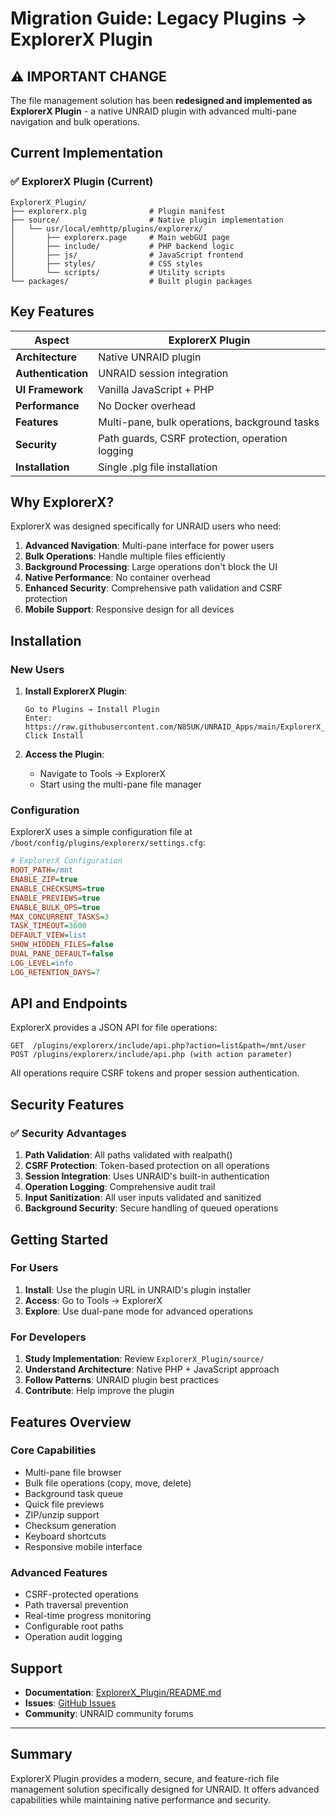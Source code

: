# Migration Guide: Legacy Plugins → ExplorerX Plugin

## ⚠️ **IMPORTANT CHANGE**

The file management solution has been **redesigned and implemented as ExplorerX Plugin** - a native UNRAID plugin with advanced multi-pane navigation and bulk operations.

## Current Implementation

### ✅ **ExplorerX Plugin (Current)**

```
ExplorerX_Plugin/
├── explorerx.plg              # Plugin manifest
├── source/                    # Native plugin implementation
│   └── usr/local/emhttp/plugins/explorerx/
│       ├── explorerx.page     # Main webGUI page
│       ├── include/           # PHP backend logic
│       ├── js/                # JavaScript frontend
│       ├── styles/            # CSS styles
│       └── scripts/           # Utility scripts
└── packages/                  # Built plugin packages
```

## Key Features

| Aspect | ExplorerX Plugin |
|--------|------------------|
| **Architecture** | Native UNRAID plugin |
| **Authentication** | UNRAID session integration |
| **UI Framework** | Vanilla JavaScript + PHP |
| **Performance** | No Docker overhead |
| **Features** | Multi-pane, bulk operations, background tasks |
| **Security** | Path guards, CSRF protection, operation logging |
| **Installation** | Single .plg file installation |

## Why ExplorerX?

ExplorerX was designed specifically for UNRAID users who need:

1. **Advanced Navigation**: Multi-pane interface for power users
2. **Bulk Operations**: Handle multiple files efficiently
3. **Background Processing**: Large operations don't block the UI
4. **Native Performance**: No container overhead
5. **Enhanced Security**: Comprehensive path validation and CSRF protection
6. **Mobile Support**: Responsive design for all devices

## Installation

### New Users

1. **Install ExplorerX Plugin**:

   ```
   Go to Plugins → Install Plugin
   Enter: https://raw.githubusercontent.com/N85UK/UNRAID_Apps/main/ExplorerX_Plugin/explorerx.plg
   Click Install
   ```

2. **Access the Plugin**:
   - Navigate to Tools → ExplorerX
   - Start using the multi-pane file manager

### Configuration

ExplorerX uses a simple configuration file at `/boot/config/plugins/explorerx/settings.cfg`:

```ini
# ExplorerX Configuration
ROOT_PATH=/mnt
ENABLE_ZIP=true
ENABLE_CHECKSUMS=true
ENABLE_PREVIEWS=true
ENABLE_BULK_OPS=true
MAX_CONCURRENT_TASKS=3
TASK_TIMEOUT=3600
DEFAULT_VIEW=list
SHOW_HIDDEN_FILES=false
DUAL_PANE_DEFAULT=false
LOG_LEVEL=info
LOG_RETENTION_DAYS=7
```

## API and Endpoints

ExplorerX provides a JSON API for file operations:

```
GET  /plugins/explorerx/include/api.php?action=list&path=/mnt/user
POST /plugins/explorerx/include/api.php (with action parameter)
```

All operations require CSRF tokens and proper session authentication.

## Security Features

### ✅ **Security Advantages**

1. **Path Validation**: All paths validated with realpath()
2. **CSRF Protection**: Token-based protection on all operations
3. **Session Integration**: Uses UNRAID's built-in authentication
4. **Operation Logging**: Comprehensive audit trail
5. **Input Sanitization**: All user inputs validated and sanitized
6. **Background Security**: Secure handling of queued operations

## Getting Started

### For Users

1. **Install**: Use the plugin URL in UNRAID's plugin installer
2. **Access**: Go to Tools → ExplorerX
3. **Explore**: Use dual-pane mode for advanced operations

### For Developers

1. **Study Implementation**: Review `ExplorerX_Plugin/source/`
2. **Understand Architecture**: Native PHP + JavaScript approach
3. **Follow Patterns**: UNRAID plugin best practices
4. **Contribute**: Help improve the plugin

## Features Overview

### Core Capabilities

- Multi-pane file browser
- Bulk file operations (copy, move, delete)
- Background task queue
- Quick file previews
- ZIP/unzip support
- Checksum generation
- Keyboard shortcuts
- Responsive mobile interface

### Advanced Features

- CSRF-protected operations
- Path traversal prevention
- Real-time progress monitoring
- Configurable root paths
- Operation audit logging

## Support

- **Documentation**: [ExplorerX_Plugin/README.md](ExplorerX_Plugin/README.md)
- **Issues**: [GitHub Issues](https://github.com/N85UK/UNRAID_Apps/issues)
- **Community**: UNRAID community forums

---

## Summary

ExplorerX Plugin provides a modern, secure, and feature-rich file management solution specifically designed for UNRAID. It offers advanced capabilities while maintaining native performance and security.
